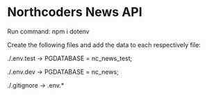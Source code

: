 # Northcoders News API

Run command: npm i dotenv

Create the following files and add the data to each respectively file:

./.env.test -> PGDATABASE = nc_news_test;

./.env.dev -> PGDATABASE = nc_news;

./.gitignore -> .env.*


